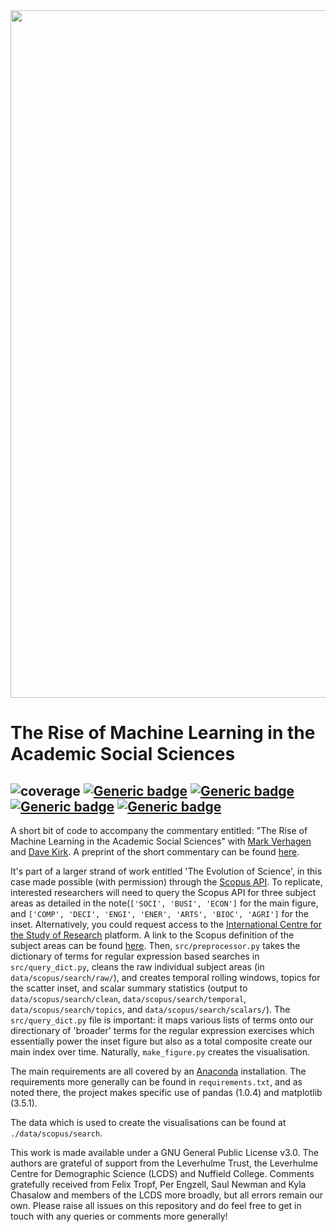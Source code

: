 <img src="./figures/ML_Over_Time_1400dpi.png" width="1100"/>

# The Rise of Machine Learning in the Academic Social Sciences

![coverage](https://img.shields.io/badge/Purpose-Commentary-yellow)
[![Generic badge](https://img.shields.io/badge/Python-3.8-red.svg)](https://shields.io/)
[![Generic badge](https://img.shields.io/badge/License-GNU3.0-purple.svg)](https://shields.io/)
[![Generic badge](https://img.shields.io/badge/Maintained-Yes-brightgreen.svg)](https://shields.io/)
[![Generic badge](https://img.shields.io/badge/BuildPassing-Yes-orange.svg)](https://shields.io/)
---

A short bit of code to accompany the commentary entitled: "The Rise of Machine Learning in the Academic Social Sciences" with [Mark Verhagen](https://github.com/MarkDVerhagen) and [Dave Kirk](https://www.nuffield.ox.ac.uk/people/profiles/david-kirk/). A preprint of the short commentary can be found [here](https://osf.io/preprints/socarxiv/gydve/).

It's part of a larger strand of work entitled 'The Evolution of Science', in this case made possible (with permission) through the [Scopus API](https://dev.elsevier.com/sc_apis.html). To replicate, interested researchers will need to query the Scopus API for three subject areas as detailed in the note(`['SOCI', 'BUSI', 'ECON']` for the main figure, and `['COMP', 'DECI', 'ENGI', 'ENER', 'ARTS', 'BIOC', 'AGRI']` for the inset. Alternatively, you could request access to the [International Centre for the Study of Research](https://www.elsevier.com/icsr) platform. A link to the Scopus definition of the subject areas can be found [here](https://dev.elsevier.com/documentation/ScopusSearchAPI.wadl). Then, `src/preprocessor.py` takes the dictionary of terms for regular expression based searches in `src/query_dict.py`, cleans the raw individual subject areas (in `data/scopus/search/raw/`), and creates temporal rolling windows, topics for the scatter inset, and scalar summary statistics (output to `data/scopus/search/clean`, `data/scopus/search/temporal`, `data/scopus/search/topics`, and `data/scopus/search/scalars/`). The `src/query_dict.py` file is important: it maps various lists of terms onto our directionary of 'broader' terms for the regular expression exercises which essentially power the inset figure but also as a total composite create our main index over time.  Naturally, `make_figure.py` creates the visualisation.

The main requirements are all covered by an [Anaconda](https://www.anaconda.com/) installation. The requirements more generally can be found in `requirements.txt`, and as noted there, the project makes specific use of pandas (1.0.4) and matplotlib (3.5.1).

The data which is used to create the visualisations can be found at `./data/scopus/search`.

This work is made available under a GNU General Public License v3.0. The authors are grateful of support from the Leverhulme Trust, the Leverhulme Centre for Demographic Science (LCDS) and Nuffield College. Comments gratefully received from Felix Tropf, Per Engzell, Saul Newman and Kyla Chasalow and members of the LCDS more broadly, but all errors remain our own. Please raise all issues on this repository and do feel free to get in touch with any queries or comments more generally!
